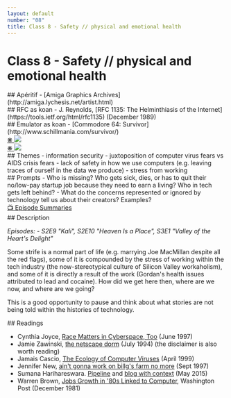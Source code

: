 ```yaml
---
layout: default
number: "08"
title: Class 8 - Safety // physical and emotional health
---
```


# Class 8 - Safety // physical and emotional health

<div class="aperitifs" markdown="1">
## Apéritif
- [Amiga Graphics Archives](http://amiga.lychesis.net/artist.html)
</div>

<div class="rfc" markdown="1">
## RFC as koan
- J. Reynolds, [RFC 1135: The Helminthiasis of the Internet](https://tools.ietf.org/html/rfc1135) (December 1989)
</div>

<div class="emulation" markdown="1">
## Emulator as koan
- [Commodore 64: Survivor](http://www.schillmania.com/survivor/)
</div>

<div class="img" markdown="1">
<span class="imgRef"><a href="https://archive.org/details/byte-magazine-1982-01/page/n379/mode/2up"> &#x274B; </a></span>
<img src="{{ site.baseurl }}/assets/img/byte5.jpg">
</div>

<div class="img2" markdown="1">
<span class="imgRef"><a href="https://archive.org/details/BYTE_Vol_15-06_1990-06_Windows_3.0/page/n241/mode/2up"> &#x274B; </a></span>
<img src="{{ site.baseurl }}/assets/img/byte15.jpg">
</div>

<div class="themes" markdown="1">
## Themes
- information security
- juxtoposition of computer virus fears vs AIDS crisis fears
- lack of safety in how we use computers (e.g. leaving traces of ourself in the data we produce)
- stress from working
</div>


<div class="prompts" markdown="1">
## Prompts  
- Who is missing? Who gets sick, dies, or has to quit their no/low-pay startup job because they need to earn a living? Who in tech gets left behind?
- What do the concerns represented or ignored by technology tell us about their creators? Examples?
</div>

<div class="description" markdown="1">
<div class="summaries" markdown="1"><a target="" href="https://en.wikipedia.org/wiki/List_of_Halt_and_Catch_Fire_episodes">📺 Episode Summaries</a>
</div>
## Description

*Episodes: - S2E9	"Kali", S2E10	"Heaven Is a Place", S3E1	"Valley of the Heart's Delight"*

Some strife is a normal part of life (e.g. marrying Joe MacMillan despite all the red flags), some of it is compounded by the stress of working within the tech industry (the now-stereotypical culture of Silicon Valley workaholism), and some of it is directly a result of the work (Gordan's health issues attributed to lead and cocaine). How did we get here then, where are we now, and where are we going?

This is a good opportunity to pause and think about what stories are not being told within the histories of technology. 

</div>

<div class="readings" markdown="1">
## Readings

- Cynthia Joyce, [Race Matters in Cyberspace, Too](https://web.archive.org/web/20000817191302/http://www.salon.com/june97/21st/race970605.html) (June 1997)
- Jamie Zawinski, [the netscape dorm](https://www.jwz.org/gruntle/nscpdorm.html) (July 1994) (the disclaimer is also worth reading)
- Jamais Cascio, [The Ecology of Computer Viruses](https://web.archive.org/web/19991114054854/http://www2.salonmagazine.com/tech/feature/1999/04/07/melissa/index.html) (April 1999)
- Jennifer New, [ain't gonna work on billg's farm no more](https://web.archive.org/web/20000520031727/http://www.salonmagazine.com/sept97/21st/gates970925.html) (Sept 1997)
- Sumana Harihareswara. [Pipeline](https://criticalcommons.org/Members/brainwane/clips/pipeline) and [blog with context](https://brainwane.dreamwidth.org/2015/05/23/pipeline-vid.html) (May 2015)
- Warren Brown, [Jobs Growth in '80s Linked to Computer](https://www.washingtonpost.com/archive/business/1981/12/20/jobs-growth-in-80s-linked-to-computer/a93ec635-24f7-4bfe-b18d-adfb7e39105c/), Washington Post (December 1981)
</div>

